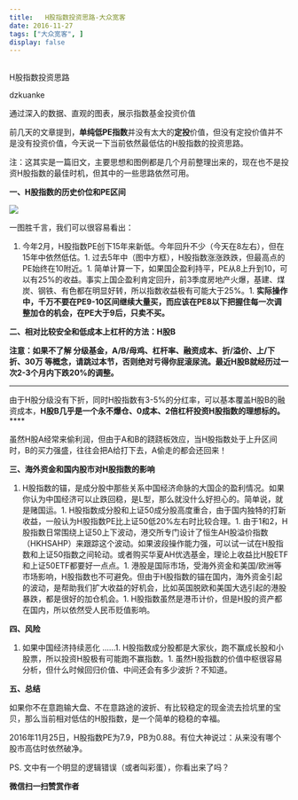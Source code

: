 ```yaml
---
title:   H股指数投资思路-大众宽客
date: 2016-11-27
tags: ["大众宽客", ]
display: false
---
```



## 



H股指数投资思路




dzkuanke




通过深入的数据、直观的图表，展示指数基金投资价值


前几天的文章提到，**单纯低PE指数**并没有太大的**定投**价值，但没有定投价值并不是没有投资价值，今天说一下当前依然最低估的H股指数的投资思路。



注：这其实是一篇旧文，主要思想和图例都是几个月前整理出来的，现在也不是投资H股指数的最佳时机，但其中的一些思路依然可用。



**一、H股指数的历史价位和PE区间**

<img data-s="300,640" data-type="png" src="http://mmbiz.qpic.cn/mmbiz_png/PKw3FQPmhIghcA0Jud5PEsWibbnoxyXicVEAypMXtqhibmTsicfsbicicJ2ibeB3iaFIor6GOVicmlIBF3vVF01sOC11KZQ/0?wx_fmt=png" data-ratio="0.600375234521576" data-w="1066"/>

一图胜千言，我们可以很容易看出：
1. 今年2月，H股指数PE创下15年来新低。今年回升不少（今天在8左右），但在15年中依然低估。1. 过去5年中（图中方框），H股指数涨涨跌跌，但最高点的PE始终在10附近。1. 简单计算一下，如果国企盈利持平，PE从8上升到10，可以有25%的收益。事实上国企盈利肯定回升，前3季度房地产火爆，基建、煤炭、钢铁、有色都在明显好转，所以指数收益极有可能大于25%。1. **实际操作中，千万不要在PE9-10区间继续大量买，而应该在PE8以下把握住每一次调整加仓的机会，在PE大于9后，只卖不买。**




**二、相对比较安全和低成本上杠杆的方法：H股B**



**注意：如果不了解 分级基金，A/B/母鸡、杠杆率、融资成本、折/溢价、上/下折、30万 等概念，请跳过本节，否则绝对亏得你屁滚尿流。最近H股B就经历过一次2-3个月内下跌20%的调整。**

****

由于H股分级没有下折，同时H股指数有3-5%的分红率，可以基本覆盖H股B的融资成本，**H股B几乎是一个永不爆仓、0成本、2倍杠杆投资H股指数的理想标的。******



虽然H股A经常来偷利润，但由于A和B的跷跷板效应，当H股指数处于上升区间时，B的买力强盛，往往会把A给打下去，A偷走的都会还回来！





**三、海外资金和国内股市对H股指数的影响**


1. H股指数的锚，是成分股中那些关系中国经济命脉的大国企的盈利情况。如果你认为中国经济可以止跌回稳，是L型，那么就没什么好担心的。简单说，就是赌国运。1. H股指数成分股和上证50成分股高度重合，由于国内独特的打新收益，一般认为H股指数PE比上证50低20%左右时比较合理。1. 由于1和2，H股指数日常围绕上证50上下波动，港交所专门设计了恒生AH股溢价指数（HKHSAHP）来跟踪这个波动。如果波段操作能力强，可以试一试在H股指数和上证50指数之间轮动。或者购买华夏AH优选基金，理论上收益比H股ETF和上证50ETF都要好一点点。1. 港股是国际市场，受海外资金和美国/欧洲等市场影响，H股指数也不可避免。但由于H股指数的锚在国内，海外资金引起的波动，是帮助我们扩大收益的好机会，比如英国脱欧和美国大选引起的港股暴跌，都是很好的加仓机会。1. H股指数虽然是港币计价，但是H股的资产都在国内，所以依然受人民币贬值影响。




**四、风险**


1. 如果中国经济持续恶化 ......1. H股指数成分股都是大家伙，跑不赢成长股和小股票，所以投资H股极有可能跑不赢指数。1. 虽然H股指数的价值中枢很容易分析，但什么时候回归价值、中间还会有多少波折？不知道。




**五、总结**



如果你不在意跑输大盘、不在意路途的波折、有比较稳定的现金流去捡坑里的宝贝，那么当前相对低估的H股指数，是一个简单的稳稳的幸福。



2016年11月25日，H股指数PE为7.9，PB为0.88。有位大神说过：从来没有哪个股市高估时依然破净。





PS. 文中有一个明显的逻辑错误（或者叫彩蛋），你看出来了吗？


**微信扫一扫赞赏作者**